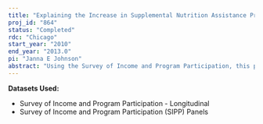 ```yaml
---
title: "Explaining the Increase in Supplemental Nutrition Assistance Program Caseloads During the Recovery of 2003-2007: Decomposing the Determinants of SNAP Caseload Levels"
proj_id: "864"
status: "Completed"
rdc: "Chicago"
start_year: "2010"
end_year: "2013.0"
pi: "Janna E Johnson"
abstract: "Using the Survey of Income and Program Participation, this project will analyze the determinants of participation in the Supplemental Nutrition Assistance Program (SNAP, formerly the Food Stamp Program) with a special emphasis on examining the increase in caseload levels during the period 2003-2007."
---
```


**Datasets Used:**

  - Survey of Income and Program Participation - Longitudinal 
  - Survey of Income and Program Participation (SIPP) Panels 

